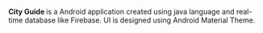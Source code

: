 <strong> City Guide </strong> is a Android application created using java language and real-time database like Firebase. UI is designed using Android Material Theme.
